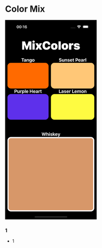 # Color Mix


<img src="https://github.com/AleksPt/ColorMixing/blob/main/preview.png" width="300" />

### 1
 * 1
